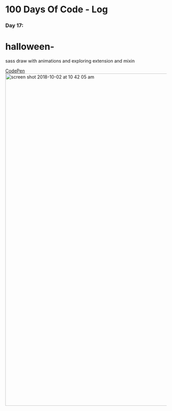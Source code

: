 # 100 Days Of Code - Log

### Day 17:
# halloween-
sass draw with animations and exploring extension and mixin

[CodePen ](https://codepen.io/bavilari93/pen/zmvqBa)
<img width="1036" alt="screen shot 2018-10-02 at 10 42 05 am" src="https://user-images.githubusercontent.com/28660530/46324718-ddb21c00-c62f-11e8-8b47-8dac43544124.png">

